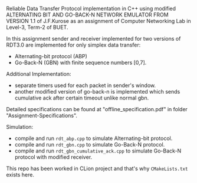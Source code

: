 Reliable Data Transfer Protocol implementation in C++ using modified ALTERNATING BIT AND GO-BACK-N NETWORK EMULATOR
FROM VERSION 1.1 of J.F.Kurose as an assignment of Computer Networking Lab in Level-3, Term-2 of BUET.    
  
In this assignment sender and receiver implemented for two versions of RDT3.0 are implemented for only simplex data transfer:  
 - Alternating-bit protocol (ABP)
 - Go-Back-N (GBN) with finite sequence numbers [0,7].  
  
  
Additional Implementation:
 - separate timers used for each packet in sender's window.  
 - another modified version of go-back-n is implemented which sends cumulative ack after certain timeout unlike normal gbn.  
 
 
 
Detailed specifications can be found at "offline_specification.pdf"  in folder "Assignment-Specifications".  
  
Simulation:
 - compile and run `rdt_abp.cpp` to simulate Alternating-bit protocol.  
 - compile and run `rdt_gbn.cpp` to simulate Go-Back-N protocol.  
 - compile and run `rdt_gbn_cumulative_ack.cpp` to simulate Go-Back-N protocol with modified receiver.  
 
This repo has been worked in CLion project and that's why `CMakeLists.txt` exists here.  
